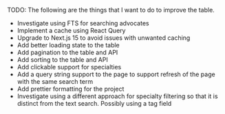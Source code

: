 TODO: The following are the things that I want to do to improve the table.

-  Investigate using FTS for searching advocates
-  Implement a cache using React Query
-  Upgrade to Next.js 15 to avoid issues with unwanted caching
-  Add better loading state to the table
-  Add pagination to the table and API
-  Add sorting to the table and API
-  Add clickable support for specialties
-  Add a query string support to the page to support refresh of the page with the same search term
-  Add prettier formatting for the project
-  Investigate using a different approach for specialty filtering so that it is distinct from the text search. Possibly using a tag field


